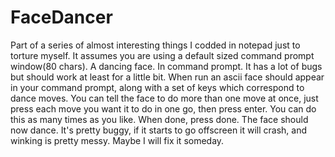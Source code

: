 # FaceDancer
Part of a series of almost interesting things I codded in notepad just to torture myself. It assumes you are using a default sized command prompt window(80 chars).
A dancing face. In command prompt. It has a lot of bugs but should work at least for a little bit.
When run an ascii face should appear in your command prompt, along with a set of keys which correspond to dance moves. You can tell the face to 
do more than one move at once, just press each move you want it to do in one go, then press enter. You can do this as
many times as you like. When done, press done. The face should now dance. It's pretty buggy, if it starts to go offscreen it will crash,
and winking is pretty messy. Maybe I will fix it someday.
